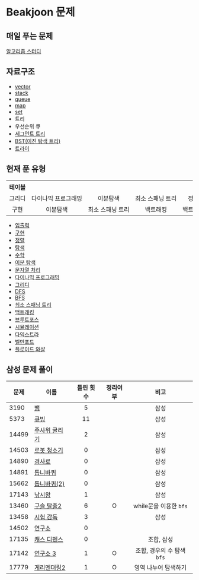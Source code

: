 # Beakjoon 문제

## 매일 푸는 문제

[알고리즘 스터디](everyday.md)

## 자료구조
- [vector](vector/)  
- [stack](stack/)  
- [queue](queue/)            
- [map](map/)                
- [set](set/) 
- 트리     
- 우선순위 큐     
- [세그먼트 트리](세그먼트%20트리/)  
- [BST(이진 탐색 트리)](BST/) 
- [트라이](trie/)

## 현재 푼 유형


<table>
    <th> 테이블 </th>
    <tr align="center"> 
        <td width=20% nowrap> 그리디 </td> 
        <td width=20% nowrap> 다이나믹 프로그래밍 </td>
        <td width=20% nowrap> 이분탐색 </td> 
        <td width=20% nowrap> 최소 스패닝 트리 </td>
        <td width=20% nowrap> 정렬 </td>
    </tr>
    <tr align="center"> 
        <td width=20% nowrap> 구현 </td>
        <td width=20% nowrap> 이분탐색 </td> 
        <td width=20% nowrap> 최소 스패닝 트리 </td>
        <td width=20% nowrap> 백트래킹 </td>
        <td width=20% nowrap> 백트래킹 </td>
    </tr>

</table>

- [입출력](입출력/)           
- [구현](구현/)             
- [정렬](정렬/)                        
- [탐색](탐색/)            
- [수학](수학/)           
- [이분 탐색](이분%20탐색/)  
- [문자열 처리](문자열처리/)  
- [다이나믹 프로그래밍](다이나믹%20프로그래밍/)  
- [그리디](그리디/)     
- [DFS](dfs/)        
- [BFS](bfs/)
- [최소 스패닝 트리](최소%20스패닝%20트리/)       
- [백트래킹](백트래킹/)                
- [브루트포스](브루트포스/)  
- [시뮬레이션](시뮬레이션/) 
- [다익스트라](다익스트라/)    
- [벨만포드](벨만포드/)     
- [플로이드 와샬](플로이드%20와샬/)       

## 삼성 문제 풀이
| 문제    | 이름                               | 틀린 횟수 | 정리여부  |        비고         |
| ----- | -------------------------------- | :---: | :---: | :---------------: |
| 3190  | [뱀](시뮬레이션/3190/README.md)        |   5   |       |        삼성         |
| 5373  | [큐빙](시뮬레이션/5373/README.md)       |  11   |       |        삼성         |
| 14499 | [주사위 굴리기](시뮬레이션/14499/README.md) |   2   |       |        삼성         |
| 14503 | [로봇 청소기](시뮬레이션/14503/README.md)  |   0   |       |        삼성         |
| 14890 | [경사로](시뮬레이션/14890/README.md)     |   0   |       |        삼성         |
| 14891 | [톱니바퀴](시뮬레이션/14891/README.md)    |   0   |       |        삼성         |
| 15662 | [톱니바퀴(2)](시뮬레이션/15662/README.md) |   0   |       |        삼성         |
| 17143 | [낚시왕](17143/README.md)           |   1   |       |        삼성         |
| 13460 | [구슬 탈출2](브루트포스/13460/README.md)  |   6   |   O   | while문을 이용한 `bfs` |
| 13458 | [시험 감독](시뮬레이션/13458/README.md)   |   3   |       |        삼성         |
| 14502 | [연구소](브루트포스/14502/README.md)     |   0   |       |                   |
| 17135 | [캐스 디펜스](시뮬레이션/17135/README.md)  |   0   |       |      조합, 삼성       |
| 17142 | [연구소 3](브루트포스/17142/README.md)   |   1   |   O   | 조합, 경우의 수 탐색`bfs` |
| 17779 | [게리멘더링2](브루트포스/17779/README.md)  |   1   |   O   |    영역 나누어 탐색하기    |